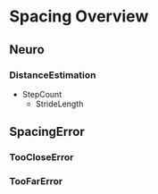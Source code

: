 # Spacing Overview




## Neuro

### DistanceEstimation
- StepCount
    - StrideLength


## SpacingError

### TooCloseError
### TooFarError

<!-- @include: /../Placeholder_RouteProfile.md -->

